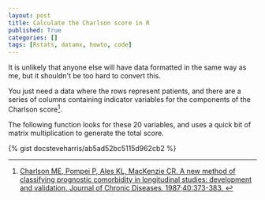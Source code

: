 ```yaml
---
layout: post
title: Calculate the Charlson score in R
published: True
categories: []
tags: [Rstats, datamx, howto, code]
---
```


It is unlikely that anyone else will have data formatted in the same way as me, but it shouldn't be too hard to convert this.

You just need a data where the rows represent patients, and there are a series of columns containing indicator variables for the components of the Charlson score[^1].

The following function looks for these 20 variables, and uses a quick bit of matrix multiplication to generate the total score.

{% gist docsteveharris/ab5ad52bc5115d962cb2 %}



[^1]: [Charlson ME, Pompei P, Ales KL, MacKenzie CR. A new method of classifying prognostic comorbidity in longitudinal studies: development and validation. Journal of Chronic Diseases. 1987;40:373-383.
](http://www.ncbi.nlm.nih.gov/entrez/query.fcgi?db=pubmed&amp;cmd=Retrieve&amp;dopt=AbstractPlus&amp;list_uids=3558716)